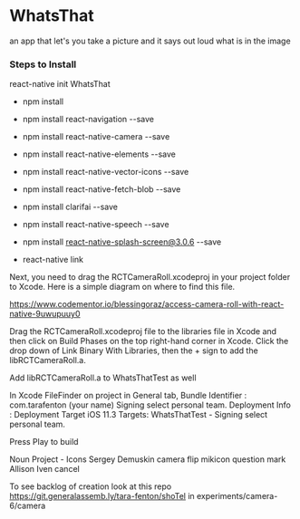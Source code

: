 # WhatsThat
an app that let's you take a picture and it says out loud what is in the image

### Steps to Install
react-native init WhatsThat

- npm install
- npm install react-navigation --save
- npm install react-native-camera --save
- npm install react-native-elements --save
- npm install react-native-vector-icons --save
- npm install react-native-fetch-blob --save
- npm install clarifai --save
- npm install react-native-speech --save
- npm install react-native-splash-screen@3.0.6 --save

- react-native link

Next, you need to drag the RCTCameraRoll.xcodeproj in your project folder to Xcode. Here is a simple diagram on where to find this file.

https://www.codementor.io/blessingoraz/access-camera-roll-with-react-native-9uwupuuy0

Drag the RCTCameraRoll.xcodeproj file to the libraries file in Xcode and then click on Build Phases on the top right-hand corner in Xcode. Click the drop down of Link Binary With Libraries, then the + sign to add the libRCTCameraRoll.a.

Add libRCTCameraRoll.a to WhatsThatTest as well


In Xcode FileFinder on project in General tab,
 Bundle Identifier : com.tarafenton (your name)
 Signing select personal team.
 Deployment Info : Deployment Target iOS 11.3
 Targets: WhatsThatTest - Signing select personal team.

 Press Play to build


 Noun Project - Icons
 Sergey Demuskin camera flip
 mikicon question mark
 Allison Iven cancel



To see backlog of creation look at this repo https://git.generalassemb.ly/tara-fenton/shoTel in experiments/camera-6/camera
